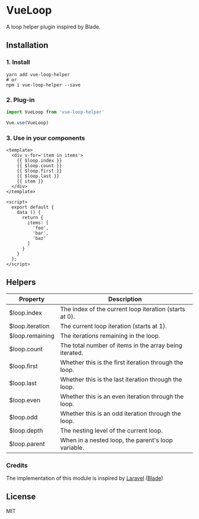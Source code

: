 # VueLoop

A loop helper plugin inspired by Blade.


## Installation

### 1. Install
```
yarn add vue-loop-helper
# or
npm i vue-loop-helper --save
```

### 2. Plug-in
```js
import VueLoop from 'vue-loop-helper'

Vue.use(VueLoop)
```

### 3. Use in your components

```vue
<template>
  <div v-for='item in items'>
    {{ $loop.index }}
    {{ $loop.count }}
    {{ $loop.first }}
    {{ $loop.last }}
    {{ item }}
  </div>
</template>

<script>
  export default {
    data () {
      return {
        items: [
          'foo',
          'bar',
          'baz'
        ]
      }
    }
  };
</script>
```

## Helpers

| Property         | Description                                            
|------------------|--------------------------------------------------------
| $loop.index     | The index of the current loop iteration (starts at 0). 
| $loop.iteration | The current loop iteration (starts at 1).              
| $loop.remaining | The iterations remaining in the loop.                  
| $loop.count     | The total number of items in the array being iterated. 
| $loop.first     | Whether this is the first iteration through the loop.  
| $loop.last      | Whether this is the last iteration through the loop.   
| $loop.even      | Whether this is an even iteration through the loop.    
| $loop.odd       | Whether this is an odd iteration through the loop.     
| $loop.depth     | The nesting level of the current loop.                 
| $loop.parent    | When in a nested loop, the parent's loop variable.     

### Credits

The implementation of this module is inspired by [Laravel](https://github.com/laravel/framework) ([Blade](https://github.com/laravel/framework/blob/8.x/src/Illuminate/View/Concerns/ManagesLoops.php))

## License
MIT
